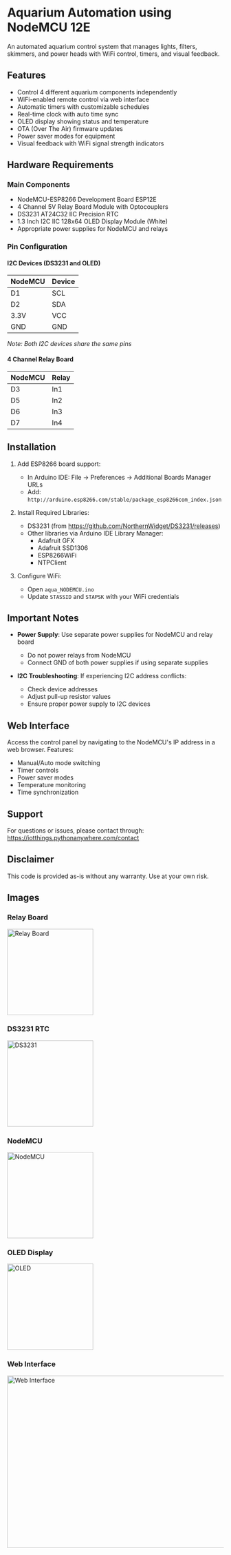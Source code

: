 # Aquarium Automation using NodeMCU 12E

An automated aquarium control system that manages lights, filters, skimmers, and power heads with WiFi control, timers, and visual feedback.

## Features

- Control 4 different aquarium components independently
- WiFi-enabled remote control via web interface
- Automatic timers with customizable schedules
- Real-time clock with auto time sync
- OLED display showing status and temperature
- OTA (Over The Air) firmware updates
- Power saver modes for equipment
- Visual feedback with WiFi signal strength indicators

## Hardware Requirements

### Main Components

- NodeMCU-ESP8266 Development Board ESP12E
- 4 Channel 5V Relay Board Module with Optocouplers
- DS3231 AT24C32 IIC Precision RTC
- 1.3 Inch I2C IIC 128x64 OLED Display Module (White)
- Appropriate power supplies for NodeMCU and relays

### Pin Configuration

#### I2C Devices (DS3231 and OLED)
| NodeMCU | Device |
|---------|--------|
| D1      | SCL    |
| D2      | SDA    |
| 3.3V    | VCC    |
| GND     | GND    |

*Note: Both I2C devices share the same pins*

#### 4 Channel Relay Board
| NodeMCU | Relay |
|---------|-------|
| D3      | In1   |
| D5      | In2   |
| D6      | In3   |
| D7      | In4   |

## Installation

1. Add ESP8266 board support:
   - In Arduino IDE: File → Preferences → Additional Boards Manager URLs
   - Add: `http://arduino.esp8266.com/stable/package_esp8266com_index.json`

2. Install Required Libraries:
   - DS3231 (from https://github.com/NorthernWidget/DS3231/releases)
   - Other libraries via Arduino IDE Library Manager:
     - Adafruit GFX
     - Adafruit SSD1306
     - ESP8266WiFi
     - NTPClient

3. Configure WiFi:
   - Open `aqua_NODEMCU.ino`
   - Update `STASSID` and `STAPSK` with your WiFi credentials

## Important Notes

- **Power Supply**: Use separate power supplies for NodeMCU and relay board
  - Do not power relays from NodeMCU
  - Connect GND of both power supplies if using separate supplies

- **I2C Troubleshooting**: If experiencing I2C address conflicts:
  - Check device addresses
  - Adjust pull-up resistor values
  - Ensure proper power supply to I2C devices

## Web Interface

Access the control panel by navigating to the NodeMCU's IP address in a web browser.
Features:
- Manual/Auto mode switching
- Timer controls
- Power saver modes
- Temperature monitoring
- Time synchronization

## Support

For questions or issues, please contact through:
https://iotthings.pythonanywhere.com/contact

## Disclaimer

This code is provided as-is without any warranty. Use at your own risk.

## Images

### Relay Board
<img src="https://m.media-amazon.com/images/I/71TWos73PrL._SL1100_.jpg" alt="Relay Board" width="200" height="200">

### DS3231 RTC
<img src="https://m.media-amazon.com/images/I/41RP9FjC+jL.jpg" alt="DS3231" width="200" height="200">

### NodeMCU
<img src="https://m.media-amazon.com/images/I/51lIrI5vnQL.jpg" alt="NodeMCU" width="200" height="200">

### OLED Display
<img src="https://www.electronicscomp.com/image/cache/catalog/13-inch-i2c-iic-oled-display-module-4pin-white-800x800.jpg" alt="OLED" width="200" height="200">

### Web Interface
<img src="https://github.com/aniket-patra/aqua_NODEMCU/blob/main/aa.jpg" alt="Web Interface" width="800" height="400">
